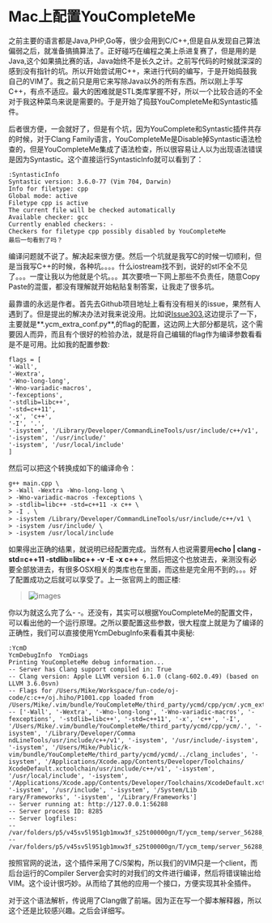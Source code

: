 Mac上配置YouCompleteMe
===

之前主要的语言都是Java,PHP,Go等，很少会用到C/C++,但是自从发现自己算法偏弱之后，就准备搞搞算法了。正好碰巧在编程之美上杀进复赛了，但是用的是Java,这个如果搞比赛的话，Java始终不是长久之计。之前写代码的时候就深深的感到没有指针的坑。所以开始尝试用C++，来进行代码的编写，于是开始捣鼓我自己的VIM了。我之前只是用它来写除Java以外的所有东西。所以刚上手写C++，有点不适应。最大的困难就是STL类库掌握不好，所以一个比较合适的不全对于我这种菜鸟来说是需要的。于是开始了捣鼓YouCompleteMe和Syntastic插件。

后者很方便，一会就好了，但是有个坑，因为YouComplete和Syntastic插件共存的时候，对于Clang Family语言，YouCompleteMe是Disable掉Syntastic语法检查的，但是YouCompleteMe集成了语法检查，所以很容易让人以为出现语法错误是因为Syntastic。这个直接运行SyntasticInfo就可以看到了：

```
:SyntasticInfo
Syntastic version: 3.6.0-77 (Vim 704, Darwin)
Info for filetype: cpp
Global mode: active
Filetype cpp is active
The current file will be checked automatically
Available checker: gcc
Currently enabled checkers: -
Checkers for filetype cpp possibly disabled by YouCompleteMe
最后一句看到了吗？
```

编译问题就不说了。解决起来很方便。然后一个坑就是我写C的时候一切顺利，但是当我写C++的时候，各种坑。。。。什么iostream找不到，说好的stl不全不见了。。。一度让我以为他就是个坑。。。其次要喷一下网上那些不负责任，随意Copy Paste的混蛋，都没有理解就开始粘贴复制答案，让我走了很多坑。

最靠谱的永远是作者。首先去Github项目地址上看有没有相关的issue，果然有人遇到了。但是提出的解决办法对我来说没用。比如说[Issue303](https://github.com/Valloric/YouCompleteMe/issues/303),这边提示了一下，主要就是**.ycm_extra_conf.py**,的flag的配置，这边网上大部分都是坑，这个需要因人而异，而且有个很好的检验办法，就是将自己编辑的flag作为编译参数看看是不是可用。比如我的配置参数:

```
flags = [
'-Wall',
'-Wextra',
'-Wno-long-long',
'-Wno-variadic-macros',
'-fexceptions',
'-stdlib=libc++',
'-std=c++11',
'-x', 'c++',
'-I', '.',
'-isystem', '/Library/Developer/CommandLineTools/usr/include/c++/v1',
'-isystem', '/usr/include/'
'-isystem', '/usr/local/include'
]
```

然后可以把这个转换成如下的编译命令：

```
g++ main.cpp \
> -Wall -Wextra -Wno-long-long \
> -Wno-variadic-macros -fexceptions \
> -stdlib=libc++ -std=c++11 -x c++ \
> -I . \
> -isystem /Library/Developer/CommandLineTools/usr/include/c++/v1 \
> -isystem /usr/include/ \
> -isystem /usr/local/include
```

如果得出正确的结果，就说明已经配置完成。当然有人也说需要用**echo | clang -std=c++11 -stdlib=libc++ -v -E -x c++ -**，然后把这个也放进去，亲测没有必要全部放进去，有很多OSX相关的类库也在里面，而这些是完全用不到的。。。好了配置成功之后就可以享受了。上一张官网上的图正楼:

> ![images](https://camo.githubusercontent.com/1f3f922431d5363224b20e99467ff28b04e810e2/687474703a2f2f692e696d6775722e636f6d2f304f50346f6f642e676966)

你以为就这么完了么- -。还没有，其实可以根据YouCompleteMe的配置文件，可以看出他的一个运行原理。之所以要配置这些参数，很大程度上就是为了编译的正确性，我们可以直接使用YcmDebugInfo来看看其中奥秘:

```
:YcmD
YcmDebugInfo  YcmDiags
Printing YouCompleteMe debug information...
-- Server has Clang support compiled in: True
-- Clang version: Apple LLVM version 6.1.0 (clang-602.0.49) (based on LLVM 3.6.0svn)
-- Flags for /Users/Mike/Workspace/fun-code/oj-code/c:c++/oj.hiho/P1001.cpp loaded from /Users/Mike/.vim/bundle/YouCompleteMe/third_party/ycmd/cpp/ycm/.ycm_extra_conf.py:
-- ['-Wall', '-Wextra', '-Wno-long-long', '-Wno-variadic-macros', '-fexceptions', '-stdlib=libc++', '-std=c++11', '-x', 'c++', '-I', '/Users/Mike/.vim/bundle/YouCompleteMe/third_party/ycmd/cpp/ycm/.', '-isystem', '/Library/Developer/Comma
ndLineTools/usr/include/c++/v1', '-isystem', '/usr/include/-isystem', '-isystem', '/Users/Mike/Public/k-vim/bundle/YouCompleteMe/third_party/ycmd/ycmd/../clang_includes', '-isystem', '/Applications/Xcode.app/Contents/Developer/Toolchains/
XcodeDefault.xctoolchain/usr/include/c++/v1', '-isystem', '/usr/local/include', '-isystem', '/Applications/Xcode.app/Contents/Developer/Toolchains/XcodeDefault.xctoolchain/usr/include', '-isystem', '/usr/include', '-isystem', '/System/Lib
rary/Frameworks', '-isystem', '/Library/Frameworks']
-- Server running at: http://127.0.0.1:56288
-- Server process ID: 8285
-- Server logfiles:
--   /var/folders/p5/v45sv5l951gb1mxw3f_s25t00000gn/T/ycm_temp/server_56288_stdout.log
--   /var/folders/p5/v45sv5l951gb1mxw3f_s25t00000gn/T/ycm_temp/server_56288_stderr.log
```

按照官网的说法，这个插件采用了C/S架构，所以我们的VIM只是一个client，而后台运行的Compiler Server会实时的对我们的文件进行编译，然后将错误输出给VIM。这个设计很巧妙。从而给了其他的应用一个接口，方便实现其补全插件。

对于这个语法解析，传说用了Clang做了前端。因为正在写一个脚本解释器，所以这个还是比较感兴趣。之后会详细写。
